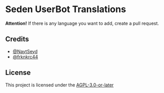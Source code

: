 # Seden UserBot Translations

**Attention!** If there is any language you want to add, create a pull request.

## Credits
*   [@NaytSeyd](https://github.com/NaytSeyd)
*   [@frknkrc44](https://github.com/frknkrc44)

## License
This project is licensed under the [AGPL-3.0-or-later](https://www.gnu.org/licenses/agpl-3.0.html)



